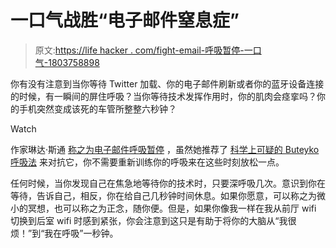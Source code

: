 # 一口气战胜“电子邮件窒息症”

> 原文:[https://life hacker . com/fight-email-呼吸暂停-一口气-1803758898](https://lifehacker.com/fight-email-apnea-with-one-breath-1803758898)

你有没有注意到当你等待 Twitter 加载、你的电子邮件刷新或者你的蓝牙设备连接的时候，有一瞬间的屏住呼吸？当你等待技术发挥作用时，你的肌肉会痉挛吗？你的手机突然变成该死的车管所整整六秒钟？

Watch

作家琳达·斯通 [称之为电子邮件呼吸暂停](https://lindastone.net/2014/11/24/are-you-breathing-do-you-have-email-apnea/) ，虽然她推荐了 [科学上可疑的 Buteyko 呼吸法](https://sciencebasedmedicine.org/buteyko-breathing-technique-nothing-to-hyperventilate-about/) 来对抗它，你不需要重新训练你的呼吸来在这些时刻放松一点。

任何时候，当你发现自己在焦急地等待你的技术时，只要深呼吸几次。意识到你在等待，告诉自己，相反，你在给自己几秒钟时间休息。如果你愿意，可以称之为微小的冥想，也可以称之为正念，随你便。但是，如果你像我一样在我从前厅 wifi 切换到后室 wifi 时感到紧张，你会注意到这只是有助于将你的大脑从“我很烦！”到“我在呼吸”一秒钟。